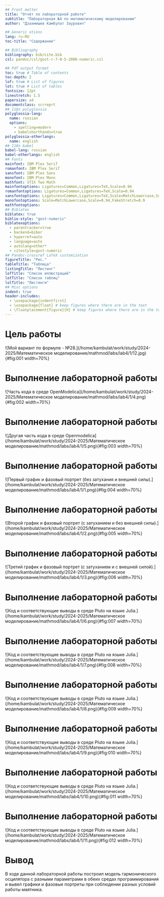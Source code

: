 ```yaml
---
## Front matter
title: "Отчёт по лабораторной работе"
subtitle: "Лабораторная №4 по математическому моделированию"
author: "Дзахмишев Камбулат Заурович"

## Generic otions
lang: ru-RU
toc-title: "Содержание"

## Bibliography
bibliography: bib/cite.bib
csl: pandoc/csl/gost-r-7-0-5-2008-numeric.csl

## Pdf output format
toc: true # Table of contents
toc-depth: 2
lof: true # List of figures
lot: true # List of tables
fontsize: 12pt
linestretch: 1.5
papersize: a4
documentclass: scrreprt
## I18n polyglossia
polyglossia-lang:
  name: russian
  options:
	- spelling=modern
	- babelshorthands=true
polyglossia-otherlangs:
  name: english
## I18n babel
babel-lang: russian
babel-otherlangs: english
## Fonts
mainfont: IBM Plex Serif
romanfont: IBM Plex Serif
sansfont: IBM Plex Sans
monofont: IBM Plex Mono
mathfont: STIX Two Math
mainfontoptions: Ligatures=Common,Ligatures=TeX,Scale=0.94
romanfontoptions: Ligatures=Common,Ligatures=TeX,Scale=0.94
sansfontoptions: Ligatures=Common,Ligatures=TeX,Scale=MatchLowercase,Scale=0.94
monofontoptions: Scale=MatchLowercase,Scale=0.94,FakeStretch=0.9
mathfontoptions:
## Biblatex
biblatex: true
biblio-style: "gost-numeric"
biblatexoptions:
  - parentracker=true
  - backend=biber
  - hyperref=auto
  - language=auto
  - autolang=other*
  - citestyle=gost-numeric
## Pandoc-crossref LaTeX customization
figureTitle: "Рис."
tableTitle: "Таблица"
listingTitle: "Листинг"
lofTitle: "Список иллюстраций"
lotTitle: "Список таблиц"
lolTitle: "Листинги"
## Misc options
indent: true
header-includes:
  - \usepackage{indentfirst}
  - \usepackage{float} # keep figures where there are in the text
  - \floatplacement{figure}{H} # keep figures where there are in the text
---
```


# Цель работы

![Мой вариант по формуле - №28.](/home/kambulat/work/study/2024-2025/Математическое моделирование/mathmod/labs/lab4/1/12.jpg){#fig:001 width=70%}

# Выполнение лабораторной работы

![Часть кода в среде OpenModelica](/home/kambulat/work/study/2024-2025/Математическое моделирование/mathmod/labs/lab4/1/4.png){#fig:002 width=70%}

# Выполнение лабораторной работы

![Другая часть кода в среде Openmodelica](/home/kambulat/work/study/2024-2025/Математическое моделирование/mathmod/labs/lab4/1/5.png){#fig:003 width=70%}

# Выполнение лабораторной работы

![Первый график и фазовый портрет (без затухания и внешней силы).](/home/kambulat/work/study/2024-2025/Математическое моделирование/mathmod/labs/lab4/1/1.png){#fig:004 width=70%}

# Выполнение лабораторной работы

![Второй график и фазовый портрет (с затуханием и без внешней силы).](/home/kambulat/work/study/2024-2025/Математическое моделирование/mathmod/labs/lab4/1/2.png){#fig:005 width=70%}

# Выполнение лабораторной работы

![Третий график и фазовый портрет (с затуханием и с внешней силой).](/home/kambulat/work/study/2024-2025/Математическое моделирование/mathmod/labs/lab4/1/3.png){#fig:006 width=70%}

# Выполнение лабораторной работы

![Код и соответствующие выводы в среде Pluto на языке Julia.](/home/kambulat/work/study/2024-2025/Математическое моделирование/mathmod/labs/lab4/1/6.png){#fig:007 width=70%}

# Выполнение лабораторной работы

![Код и соответствующие выводы в среде Pluto на языке Julia.](/home/kambulat/work/study/2024-2025/Математическое моделирование/mathmod/labs/lab4/1/7.png){#fig:008 width=70%}

# Выполнение лабораторной работы

![Код и соответствующие выводы в среде Pluto на языке Julia.](/home/kambulat/work/study/2024-2025/Математическое моделирование/mathmod/labs/lab4/1/8.png){#fig:009 width=70%}

# Выполнение лабораторной работы

![Код и соответствующие выводы в среде Pluto на языке Julia.](/home/kambulat/work/study/2024-2025/Математическое моделирование/mathmod/labs/lab4/1/9.png){#fig:010 width=70%}

# Выполнение лабораторной работы

![Код и соответствующие выводы в среде Pluto на языке Julia.](/home/kambulat/work/study/2024-2025/Математическое моделирование/mathmod/labs/lab4/1/10.png){#fig:011 width=70%}

# Выполнение лабораторной работы

![Код и соответствующие выводы в среде Pluto на языке Julia.](/home/kambulat/work/study/2024-2025/Математическое моделирование/mathmod/labs/lab4/1/11.png){#fig:012 width=70%}

# Вывод

В ходе данной лабораторной работы построил модель гармонического осцилятора с разными параметрами в обеих средах программирования и вывел графики и фазовые портреты при соблюдении разных условий работы маятника.

